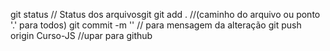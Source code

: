 git status                  // Status dos arquivosgit
git add .                   //(caminho do arquivo ou ponto '.' para todos)
git commit -m ''            // para mensagem da alteração
git push origin Curso-JS    //upar para github
